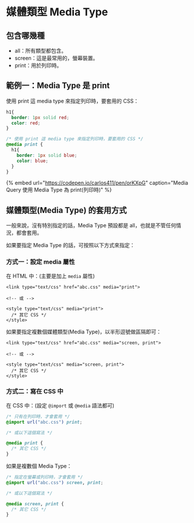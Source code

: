 # 媒體類型 Media Type

## 包含哪幾種

* all：所有類型都包含。
* screen：這是最常用的，螢幕裝置。
* print：用於列印時。

## 範例一：Media Type 是 print

使用 print 這 media type 來指定列印時，要套用的 CSS：

```css
h1{
  border: 1px solid red;
  color: red;
}

/* 使用 print 這 media type 來指定列印時，要套用的 CSS */
@media print {
  h1{
    border: 1px solid blue;
    color: blue;
  }
}
```

{% embed url="https://codepen.io/carlos411/pen/orKXpG" caption="Media Query 使用 Media Type 為 print\(列印時\)" %}

## 媒體類型\(Media Type\) 的套用方式

一般來說，沒有特別指定的話，Media Type 預設都是 all，也就是不管任何情況，都會套用。

如果要指定 Media Type 的話，可按照以下方式來指定：

### 方式一：設定 media 屬性

在 HTML 中：\(主要是加上 `media` 屬性\)

```markup
<link type="text/css" href="abc.css" media="print">

<!-- 或 -->

<style type="text/css" media="print">
  /* 其它 CSS */
</style>
```

如果要指定複數個媒體類型\(Media Type\)，以半形逗號做區隔即可：

```markup
<link type="text/css" href="abc.css" media="screen, print">

<!-- 或 -->

<style type="text/css" media="screen, print">
  /* 其它 CSS */
</style>
```

### 方式二：寫在 CSS 中

在 CSS 中：\(設定 `@import` 或 `@media` 語法都可\)

```css
/* 只有在列印時，才會套用 */
@import url("abc.css") print;

/* 或以下這個寫法 */

@media print {
  /* 其它 CSS */
}
```

如果是複數個 Media Type：

```css
/* 指定在螢幕或列印時，才會套用 */
@import url("abc.css") screen, print;

/* 或以下這個寫法 */

@media screen, print {
  /* 其它 CSS */
}
```

